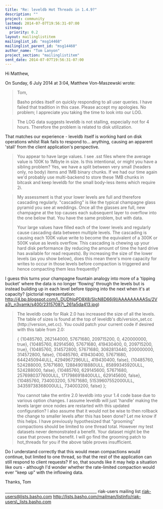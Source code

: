```yaml
---
title: "Re: leveldb Hot Threads in 1.4.9?"
description: ""
project: community
lastmod: 2014-07-07T19:56:31-07:00
sitemap:
  priority: 0.2
layout: mailinglistitem
mailinglist_id: "msg14468"
mailinglist_parent_id: "msg14460"
author_name: "Tom Lanyon"
project_section: "mailinglistitem"
sent_date: 2014-07-07T19:56:31-07:00
---
```



Hi Matthew,

On Sunday, 6 July 2014 at 3:04, Matthew Von-Maszewski wrote: 
> Tom,
> 
> Basho prides itself on quickly responding to all user queries. I have failed 
> that tradition in this case. Please accept my apologies.
No problem; I appreciate you taking the time to look into our LOG.
 
> 
> The LOG data suggests leveldb is not stalling, especially not for 4 hours. 
> Therefore the problem is related to disk utilization.

 That matches our experience - leveldb itself is working hard on disk 
operations whilst Riak fails to respond to... anything, causing an apparent 
'stall' from the client application's perspective.

> You appear to have large values. I see .sst files where the average value is 
> 100K to 1Mbyte in size. Is this intentional, or might you have a sibling 
> problem?
Yes, we have a split between very small (headers only, no body) items and 1MB 
binary chunks. If we had our time again we'd probably use multi-backend to 
store these 1MB chunks in bitcask and keep leveldb for the small body-less 
items which require 2i.

> My assessment is that your lower levels are full and therefore cascading 
> regularly. "cascading" is like the typical champagne glass pyramid you see at 
> weddings. Once all the glasses are full, new champagne at the top causes each 
> subsequent layer to overflow into the one below that. You have the same 
> problem, but with data. 
> 
> Your large values have filled each of the lower levels and regularly cause 
> cascading data between multiple levels. The cascading is causing each 100K 
> value write to become the equivalent of a 300K or 500K value as levels 
> overflow. This cascading is chewing up your hard disk performance (by 
> reducing the amount of time the hard drive has available for read requests).
By increasing the size of the lower levels (as you show below), does this mean 
there's more capacity for writes to occur in those levels before compaction is 
triggered and hence compacting them less frequently?

I guess this turns your champagne fountain analogy into more of a 'tipping 
bucket' where the data is no longer 'flowing' through the levels but is instead 
building up in each level before tipping into the next when it's at capacity? 
(pictorial representation: 
http://4.bp.blogspot.com/\_DUDhlpPD8X8/SIcN8D66j9I/AAAAAAAAASs/2Va3\_n3vamk/s400/23157087\_261a5da413.jpg)

> The leveldb code for Riak 2.0 has increased the size of all the levels. The 
> table of sizes is found at the top of leveldb's db/version\_set.cc 
> (http://version\_set.cc). You could patch your current code if desired with 
> this table from 2.0:
> 
> { 
> {10485760, 262144000, 57671680, 209715200, 0, 420000000, true}, 
> {10485760, 82914560, 57671680, 419430400, 0, 209715200, true}, 
> {10485760, 314572800, 57671680, 3082813440, 200000000, 314572800, false}, 
> {10485760, 419430400, 57671680, 6442450944ULL, 4294967296ULL, 419430400, 
> false}, 
> {10485760, 524288000, 57671680, 128849018880ULL, 85899345920ULL, 524288000, 
> false}, 
> {10485760, 629145600, 57671680, 2576980377600ULL, 1717986918400ULL, 
> 629145600, false}, 
> {10485760, 734003200, 57671680, 51539607552000ULL, 34359738368000ULL, 
> 734003200, false} 
> }; 
> 
> 
> You cannot take the entire 2.0 leveldb into your 1.4 code base due to various 
> option changes.
I assume leveldb will just 'handle' making the levels larger once nodes are 
restarted with this updated configuration? I also assume that it would not be 
wise to then rollback the change to smaller levels after this has been done?
> Let me know if this helps. I have previously hypothesized that "grooming" 
> compactions should be limited to one thread total. However my test datasets 
> never demonstrated a benefit. Your dataset might be the case that proves the 
> benefit. I will go find the grooming patch to hot\_threads for you if the 
> above table proves insufficient.

Do I understand correctly that this would mean compactions would continue, but 
limited to one thread, so that the rest of the application can still respond to 
client requests? If so, that sounds like it may help a situation like ours - 
although I'd wonder whether the rate-limited compaction would ever "keep up" 
with the inflowing data.

Thanks,
Tom



\_\_\_\_\_\_\_\_\_\_\_\_\_\_\_\_\_\_\_\_\_\_\_\_\_\_\_\_\_\_\_\_\_\_\_\_\_\_\_\_\_\_\_\_\_\_\_
riak-users mailing list
riak-users@lists.basho.com
http://lists.basho.com/mailman/listinfo/riak-users\_lists.basho.com

